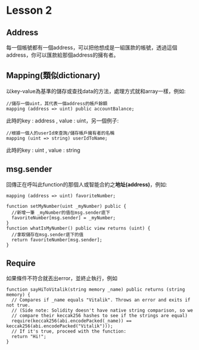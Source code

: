 # Lesson 2
## Address
每一個帳號都有一個address，可以把他想成是一組匯款的帳號，透過這個address，你可以匯款給那個address的擁有者。
## Mapping(類似dictionary)
  以key-value為基準的儲存或查找data的方法，處理方式就和array一樣，例如:
  ```
  //儲存一個uint，其代表一個address的帳戶餘額
  mapping (address => uint) public accountBalance;
  ```
  此時的key : address , value : uint，另一個例子:
  ```
  //根據一個人的userId來查詢/儲存帳戶擁有者的名稱
  mapping (uint => string) userIdToName;
  ```
  此時的key : uint , value : string
## msg.sender
回傳正在呼叫此function的那個人或智能合約之**地址(address)**，例如:
```
mapping (address => uint) favoriteNumber;

function setMyNumber(uint _myNumber) public {
  //新增一筆 _myNumber的值在msg.sender底下
  favoriteNumber[msg.sender] = _myNumber;
}
function whatIsMyNumber() public view returns (uint) {
  //拿取儲存在msg.sender底下的值
  return favoriteNumber[msg.sender];
}

```
## Require
如果條件不符合就丟出error，並終止執行，例如
```
function sayHiToVitalik(string memory _name) public returns (string memory) {
  // Compares if _name equals "Vitalik". Throws an error and exits if not true.
  // (Side note: Solidity doesn't have native string comparison, so we
  // compare their keccak256 hashes to see if the strings are equal)
  require(keccak256(abi.encodePacked(_name)) == keccak256(abi.encodePacked("Vitalik")));
  // If it's true, proceed with the function:
  return "Hi!";
}
```
